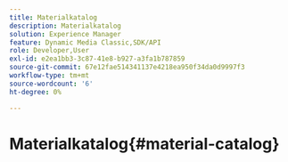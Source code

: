 ```yaml
---
title: Materialkatalog
description: Materialkatalog
solution: Experience Manager
feature: Dynamic Media Classic,SDK/API
role: Developer,User
exl-id: e2ea1bb3-3c87-41e8-b927-a3fa1b787859
source-git-commit: 67e12fae514341137e4218ea950f34da0d9997f3
workflow-type: tm+mt
source-wordcount: '6'
ht-degree: 0%

---
```


# Materialkatalog{#material-catalog}
